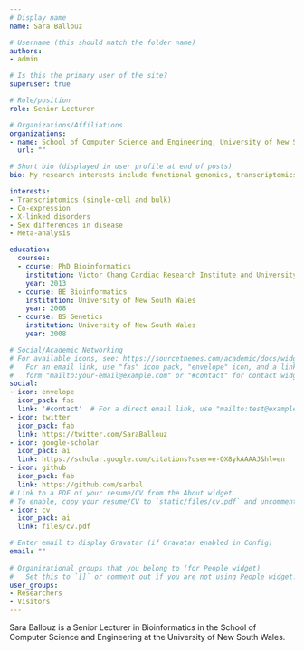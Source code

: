 ```yaml
---
# Display name
name: Sara Ballouz

# Username (this should match the folder name)
authors:
- admin

# Is this the primary user of the site?
superuser: true

# Role/position
role: Senior Lecturer

# Organizations/Affiliations
organizations:
- name: School of Computer Science and Engineering, University of New South Wales
  url: ""

# Short bio (displayed in user profile at end of posts)
bio: My research interests include functional genomics, transcriptomics, X-linked disorders, sex differences in disease, X-inactivation and skewing, and meta-analysis.

interests:
- Transcriptomics (single-cell and bulk)
- Co-expression
- X-linked disorders
- Sex differences in disease
- Meta-analysis

education:
  courses:
  - course: PhD Bioinformatics
    institution: Victor Chang Cardiac Research Institute and University of New South Wales
    year: 2013
  - course: BE Bioinformatics
    institution: University of New South Wales
    year: 2008
  - course: BS Genetics
    institution: University of New South Wales
    year: 2008

# Social/Academic Networking
# For available icons, see: https://sourcethemes.com/academic/docs/widgets/#icons
#   For an email link, use "fas" icon pack, "envelope" icon, and a link in the
#   form "mailto:your-email@example.com" or "#contact" for contact widget.
social:
- icon: envelope
  icon_pack: fas
  link: '#contact'  # For a direct email link, use "mailto:test@example.org".
- icon: twitter
  icon_pack: fab
  link: https://twitter.com/SaraBallouz
- icon: google-scholar
  icon_pack: ai
  link: https://scholar.google.com/citations?user=e-QX8ykAAAAJ&hl=en
- icon: github
  icon_pack: fab
  link: https://github.com/sarbal
# Link to a PDF of your resume/CV from the About widget.
# To enable, copy your resume/CV to `static/files/cv.pdf` and uncomment the lines below.  
- icon: cv
  icon_pack: ai
  link: files/cv.pdf

# Enter email to display Gravatar (if Gravatar enabled in Config)
email: ""
  
# Organizational groups that you belong to (for People widget)
#   Set this to `[]` or comment out if you are not using People widget.  
user_groups:
- Researchers
- Visitors
---
```


Sara Ballouz is a Senior Lecturer in Bioinformatics in the School of Computer Science and Engineering at the University of New South Wales. 
